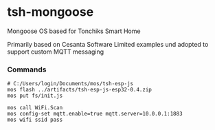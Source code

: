 # tsh-mongoose
Mongoose OS based for Tonchiks Smart Home

Primarily based on Cesanta Software Limited examples und adopted to support custom MQTT messaging

### Commands
```
# C:/Users/login/Documents/mos/tsh-esp-js
mos flash ../artifacts/tsh-esp-js-esp32-0.4.zip
mos put fs/init.js

mos call WiFi.Scan
mos config-set mqtt.enable=true mqtt.server=10.0.0.1:1883
mos wifi ssid pass
```
